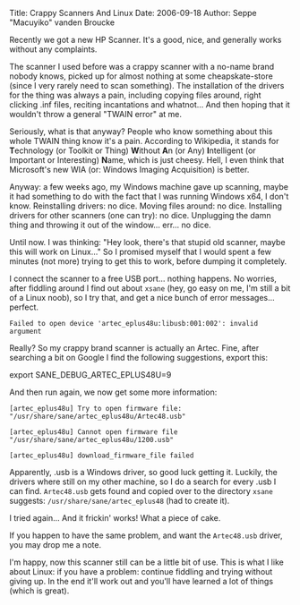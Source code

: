 Title: Crappy Scanners And Linux
Date: 2006-09-18
Author: Seppe "Macuyiko" vanden Broucke

Recently we got a new HP Scanner. It's a good, nice, and generally works without any complaints.

The scanner I used before was a crappy scanner with a no-name brand nobody knows, picked up for almost nothing at some cheapskate-store (since I very rarely need to scan something). The installation of the drivers for the thing was always a pain, including copying files around, right clicking .inf files, reciting incantations and whatnot... And then hoping that it wouldn't throw a general "TWAIN error" at me.

Seriously, what is that anyway? People who know something about this whole TWAIN thing know it's a pain. According to Wikipedia, it stands for **T**echnology (or Toolkit or Thing) **W**ithout **A**n (or Any) **I**ntelligent (or Important or Interesting) **N**ame, which is just cheesy. Hell, I even think that Microsoft's new WIA (or: Windows Imaging Acquisition) is better.

Anyway: a few weeks ago, my Windows machine gave up scanning, maybe it had something to do with the fact that I was running Windows x64, I don't know. Reinstalling drivers: no dice. Moving files around: no dice. Installing drivers for other scanners (one can try): no dice. Unplugging the damn thing and throwing it out of the window... err... no dice.

Until now. I was thinking: "Hey look, there's that stupid old scanner, maybe this will work on Linux..." So I promised myself that I would spent a few minutes (not more) trying to get this to work, before dumping it completely.

I connect the scanner to a free USB port... nothing happens. No worries, after fiddling around I find out about `xsane` (hey, go easy on me, I'm still a bit of a Linux noob), so I try that, and get a nice bunch of error messages... perfect.

    Failed to open device 'artec_eplus48u:libusb:001:002': invalid argument

Really? So my crappy brand scanner is actually an Artec. Fine, after searching a bit on Google I find the following suggestions, export this:

   export SANE_DEBUG_ARTEC_EPLUS48U=9

And then run again, we now get some more information:

    [artec_eplus48u] Try to open firmware file: "/usr/share/sane/artec_eplus48u/Artec48.usb"

    [artec_eplus48u] Cannot open firmware file "/usr/share/sane/artec_eplus48u/1200.usb"

    [artec_eplus48u] download_firmware_file failed

Apparently, .usb is a Windows driver, so good luck getting it. Luckily, the drivers where still on my other machine, so I do a search for every .usb I can find. `Artec48.usb` gets found and copied over to the directory `xsane` suggests: `/usr/share/sane/artec_eplus48` (had to create it).

I tried again... And it frickin' works! What a piece of cake.

If you happen to have the same problem, and want the `Artec48.usb` driver, you may drop me a note.

I'm happy, now this scanner still can be a little bit of use. This is what I like about Linux: if you have a problem: continue fiddling and trying without giving up. In the end it'll work out and you'll have learned a lot of things (which is great).

